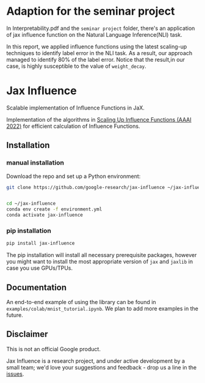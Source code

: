 # Adaption for the seminar project

In Interpretability.pdf and the `seminar project` folder, there's an application of jax influence function on the Natural Language Inference(NLI) task.

In this report, we applied influence functions using the latest scaling-up techniques to identify label error in the NLI task. As a result, our approach managed to identify 80% of the label error. Notice that the result,in our case, is highly susceptible to the value of `weight_decay`.


# Jax Influence

Scalable implementation of Influence Functions in JaX.

Implementation of the algorithms in
[Scaling Up Influence Functions (AAAI 2022)](https://arxiv.org/abs/2112.03052)
for efficient calculation of Influence Functions.

## Installation

### manual installation

Download the repo and set up a Python environment:

```sh
git clone https://github.com/google-research/jax-influence ~/jax-influence


cd ~/jax-influence
conda env create -f environment.yml
conda activate jax-influence
```

### pip installation

```sh
pip install jax-influence
```

The pip installation will install all necessary prerequisite packages, however
you might want to install the most appropriate version of `jax` and `jaxlib`
in case you use GPUs/TPUs.

## Documentation

An end-to-end example of using the library can be found in
`examples/colab/mnist_tutorial.ipynb`. We plan to add more examples in the
future.

## Disclaimer

This is not an official Google product.

Jax Influence is a research project, and under active development by a
small team; we'd love your suggestions and feedback - drop us a
line in the [issues](https://github.com/google-research/jax-influence).

